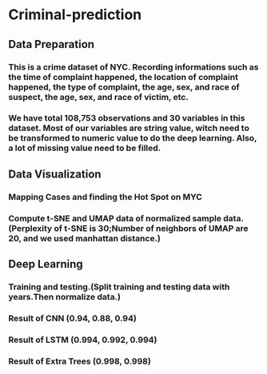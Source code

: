 # Criminal-prediction

## Data Preparation
### This is a crime dataset of NYC. Recording informations such as the time of complaint happened, the location of complaint happened, the type of complaint, the age, sex, and race of suspect, the age, sex, and race of victim, etc. 
### We have total 108,753 observations and 30 variables in this dataset. Most of our variables are string value, witch need to be transformed to numeric value to do the deep learning. Also, a lot of missing value need to be filled.

## Data Visualization
### Mapping Cases and finding the Hot Spot on MYC
### Compute t-SNE and UMAP data of normalized sample data. (Perplexity of t-SNE is 30;Number of neighbors of UMAP are 20, and we used manhattan distance.)

## Deep Learning
### Training and testing.(Split training and testing data with years.Then normalize data.)
### Result of CNN (0.94, 0.88, 0.94)
### Result of LSTM (0.994, 0.992, 0.994)
### Result of Extra Trees (0.998, 0.998)
